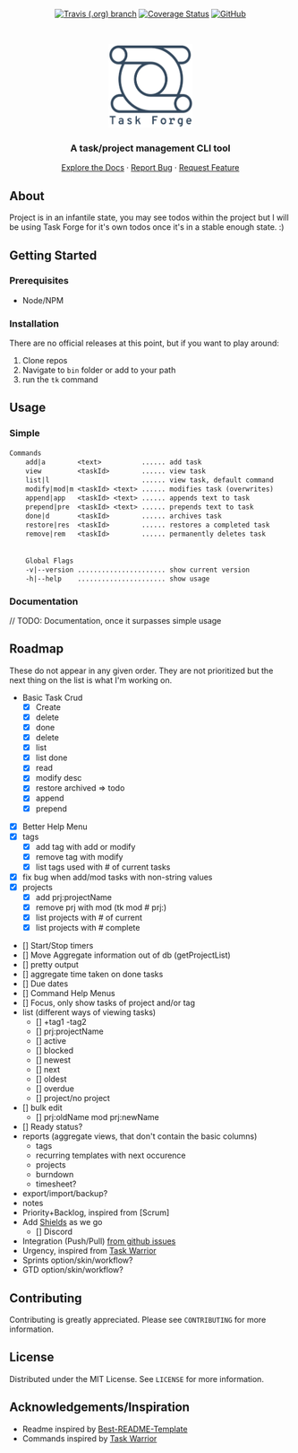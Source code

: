 <p align="center">

<a href="https://travis-ci.org/Gander7/task-forge.svg?branch=master">
<img alt="Travis (.org) branch" src="https://img.shields.io/travis/Gander7/task-forge/master"></a>

<a href='https://coveralls.io/github/Gander7/task-forge?branch=master'>
<img src='https://coveralls.io/repos/github/Gander7/task-forge/badge.svg?branch=master' alt='Coverage Status' /></a>

<a href='https://github.com/Gander7/task-forge/blob/master/LICENSE'>
<img alt="GitHub" src="https://img.shields.io/github/license/Gander7/task-forge"></a>

</p>

<br/>
<p align="center">
  <a href="https://github.com/Gander7/task-forge" margin="0">
    <img src="res/logo.png" alt="Logo" width="150" height="150">
  </a>

  <h3 align="center">A task/project management CLI tool</h3>
  
  <p align="center">
      <a href="#">Explore the Docs</a>
      ·
      <a href="https://github.com/Gander7/task-forge/issues">Report Bug</a>
      ·
      <a href="https://github.com/Gander7/task-forge/issues">Request Feature</a>

  </p>
</p>

## About

Project is in an infantile state, you may see todos within the project but
I will be using Task Forge for it's own todos once it's in a stable enough state. :)

## Getting Started

### Prerequisites

- Node/NPM

### Installation

There are no official releases at this point, but if you want to play around:

1. Clone repos
2. Navigate to `bin` folder or add to your path
3. run the `tk` command

## Usage

### Simple

```
Commands
    add|a        <text>          ...... add task
    view         <taskId>        ...... view task
    list|l                       ...... view task, default command
    modify|mod|m <taskId> <text> ...... modifies task (overwrites)
    append|app   <taskId> <text> ...... appends text to task
    prepend|pre  <taskId> <text> ...... prepends text to task
    done|d       <taskId>        ...... archives task
    restore|res  <taskId>        ...... restores a completed task
    remove|rem   <taskId>        ...... permanently deletes task


    Global Flags
    -v|--version ...................... show current version
    -h|--help    ...................... show usage
```

### Documentation

// TODO: Documentation, once it surpasses simple usage

## Roadmap

These do not appear in any given order.
They are not prioritized but the next thing on the list is what I'm working on.

- Basic Task Crud
  - [x] Create
  - [x] delete
  - [x] done
  - [x] delete
  - [x] list
  - [x] list done
  - [x] read
  - [x] modify desc
  - [x] restore archived => todo
  - [x] append
  - [x] prepend
- [x] Better Help Menu
- [x] tags
  - [x] add tag with add or modify
  - [x] remove tag with modify
  - [x] list tags used with # of current tasks
- [x] fix bug when add/mod tasks with non-string values
- [x] projects
  - [x] add prj:projectName
  - [x] remove prj with mod (tk mod # prj:)
  - [x] list projects with # of current
  - [x] list projects with # complete
- [] Start/Stop timers
- [] Move Aggregate information out of db (getProjectList)
- [] pretty output
- [] aggregate time taken on done tasks
- [] Due dates
- [] Command Help Menus
- [] Focus, only show tasks of project and/or tag
- list (different ways of viewing tasks)
  - [] +tag1 -tag2
  - [] prj:projectName
  - [] active
  - [] blocked
  - [] newest
  - [] next
  - [] oldest
  - [] overdue
  - [] project/no project
- [] bulk edit
  - [] prj:oldName mod prj:newName
- [] Ready status?
- reports (aggregate views, that don't contain the basic columns)
  - tags
  - recurring templates with next occurence
  - projects
  - burndown
  - timesheet?
- export/import/backup?
- notes
- Priority+Backlog, inspired from [Scrum]
- Add [Shields](https://shields.io/) as we go
  - [] Discord
- Integration (Push/Pull) [from github issues](https://help.github.com/en/github/managing-your-work-on-github/about-issues)
- Urgency, inspired from [Task Warrior](https://github.com/GothenburgBitFactory/taskwarrior)
- Sprints option/skin/workflow?
- GTD option/skin/workflow?

## Contributing

Contributing is greatly appreciated.
Please see `CONTRIBUTING` for more information.

## License

Distributed under the MIT License. See `LICENSE` for more information.

## Acknowledgements/Inspiration

- Readme inspired by [Best-README-Template](https://github.com/othneildrew/Best-README-Template/blob/master/README.md)
- Commands inspired by [Task Warrior](https://github.com/GothenburgBitFactory/taskwarrior)
